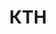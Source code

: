 --- 
title: "КТН" 
site: "www.ktn.crimea.ua" 
town: "Симферополь" 
tel: ["(0652) 510-710, +38-099-77-68-68-7, +38-096-36-36-921"] 
address: "Россия, Республика Крым, г. Симферополь, ул. Киевская 62" 
mail: "ktn_simf@mail.ru" 
--- 